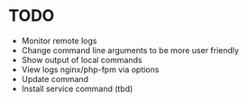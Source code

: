 # TODO

- Monitor remote logs
- Change command line arguments to be more user friendly
- Show output of local commands
- View logs nginx/php-fpm via options
- Update command
- Install service command (tbd)
